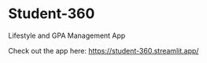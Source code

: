# Student-360
Lifestyle and GPA Management App

Check out the app here: https://student-360.streamlit.app/
